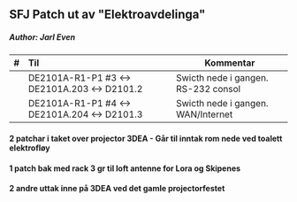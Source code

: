 ## SFJ Patch ut av "Elektroavdelinga"
##### Author: Jarl Even

|  #  |        Til       |Kommentar|
|----:|:-----------------|---------|
|     |DE2101A-R1-P1 #3 <-> DE2101A.203  <-> D2101.2 |          Swicth nede i gangen. RS-232 consol     |
|     |DE2101A-R1-P1 #4 <-> DE2101A.204  <-> D2101.3 |          Swicth nede i gangen. WAN/Internet   |


#### 2 patchar i taket over projector 3DEA - Går til inntak rom nede ved toalett elektrofløy
#### 1 patch bak med rack 3 gr til loft antenne for Lora og Skipenes

#### 2 andre uttak inne på 3DEA ved det gamle projectorfestet
